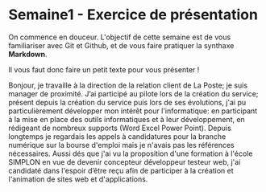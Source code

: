 # Semaine1 - Exercice de présentation

On commence en douceur. L'objectif de cette semaine est de vous familiariser avec Git et Github, et de vous faire pratiquer la synthaxe __Markdown__.

Il vous faut donc faire un petit texte pour vous présenter ! 


Bonjour,
je travaille à la direction de la relation client de La Poste; je suis manager de proximité. 
J’ai participé au pilote lors de la création du service; présent depuis la création du service puis lors de ses évolutions, j'ai pu particulièrement développer mon intérêt pour l'informatique: en participant à la mise en place des outils informatiques et à leur développement, en rédigeant de nombreux supports (Word Excel Power Point). 
Depuis longtemps je regardais les appels à candidatures pour la branche numérique sur la bourse d'emploi mais je n'avais pas les références nécessaires. Aussi dés que j'ai vu la proposition d'une formation à l'école SIMPLON en vue de devenir concepteur développeur testeur web, j'ai candidaté dans l'espoir d’être reçu afin de participer à la création et l'animation de sites web et d'applications.
